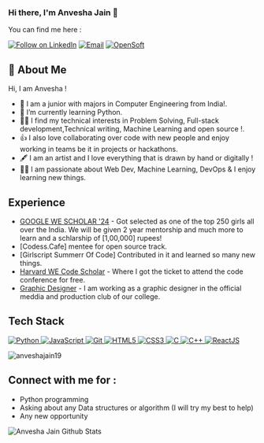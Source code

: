 ### Hi there, I'm Anvesha Jain 👋
You can find me here :
<p align="left">
  <a href="https://www.linkedin.com/in/anvesha-jain-25413321b/"><img title="Follow on LinkedIn" src="https://img.shields.io/badge/LinkedIn-0077B5?style=for-the-badge&logo=linkedin&logoColor=white"/></a>
  <a href="anvesha19jain@gmail.com"><img title="Email" src="https://img.shields.io/badge/Gmail-D14836?style=for-the-badge&logo=gmail&logoColor=white"/></a>
  <a href="https://hashnode.com/@anvesha194"><img title="OpenSoft" src="https://img.shields.io/badge/Hashnode-2962FF?style=for-the-badge&logo=hashnode&logoColor=white"/></a>  
  
  

## 🚀 About Me
Hi, I am Anvesha !
- 🔭 I am a junior with majors in Computer Engineering from India!.
- 🌱 I’m currently learning Python.
- 👩‍💻 I find my technical interests in Problem Solving, Full-stack development,Technical writing, Machine Learning and open source !. 
- 👍 I also love collaborating over code with new people and enjoy working in teams be it in projects or hackathons. 
- 🖋️ I am an artist and I love everything that is drawn by hand or digitally !
- 👨‍💻 I am passionate about Web Dev, Machine Learning, DevOps & I enjoy learning new things.

## Experience 
 - [GOOGLE WE SCHOLAR '24](https://medium.com/@anvesha19jain/women-engineering-program-a-complete-guide-bb71159be62) - Got selected as one of the top 250 girls all over the India. We will be given 2 year mentorship and much more to learn and a schlarship of [1,00,000] rupees!
 - [Codess.Cafe] mentee for open source track.
 - [Girlscript Summerr Of Code] Contributed in it and learned so many new things.
 - [Harvard WE Code Scholar](https://www.linkedin.com/company/wecodeharvard/) - Where I got the ticket to attend the code conference for free.
 - [Graphic Designer](https://www.linkedin.com/company/gs-production-house/mycompany/) - I am working as a graphic designer in the official meddia and production club  of our college.
 
## Tech Stack

<p align="left">
 <a href="#">
<img alt="Python" src="https://img.shields.io/badge/python%20-%2314354C.svg?&style=for-the-badge&logo=python&logoColor=white"/>
<img alt="JavaScript" src="https://img.shields.io/badge/javascript%20-%23323330.svg?&style=for-the-badge&logo=javascript&logoColor=%23F7DF1E"/>
<img alt="Git" src="https://img.shields.io/badge/git%20-%23F05033.svg?&style=for-the-badge&logo=git&logoColor=white"/>
<img alt="HTML5" src="https://img.shields.io/badge/html5%20-%23E34F26.svg?&style=for-the-badge&logo=html5&logoColor=white"/>
<img alt="CSS3" src="https://img.shields.io/badge/css3%20-%231572B6.svg?&style=for-the-badge&logo=css3&logoColor=white"/>
<img alt="C" src="https://img.shields.io/badge/c%20-%2300599C.svg?&style=for-the-badge&logo=c&logoColor=white"/>
<img alt="C++" src="https://img.shields.io/badge/c++%20-%2300599C.svg?&style=for-the-badge&logo=c%2B%2B&ogoColor=white"/>
<img alt='ReactJS' src="https://img.shields.io/badge/ReactJS-ReactJS?style=for-the-badge&logo=react&color=303030"/>

 
 </a>
</p>


 
<p align="left"> 
<img src="https://komarev.com/ghpvc/?username=USERNAME&label=Views&color=blue&style=plastic" alt="anveshajain19" />
 </p>

## Connect with me for :
  - Python programming
  - Asking about any Data structures or algorithm (I will try my best to help)
  - Any new opportunity 
  
  
 ![Anvesha Jain Github Stats](https://github-readme-stats.anuraghazra1.vercel.app/api?username=anveshajain19&show_icons=true&include_all_commits=true&theme=radical)


  

